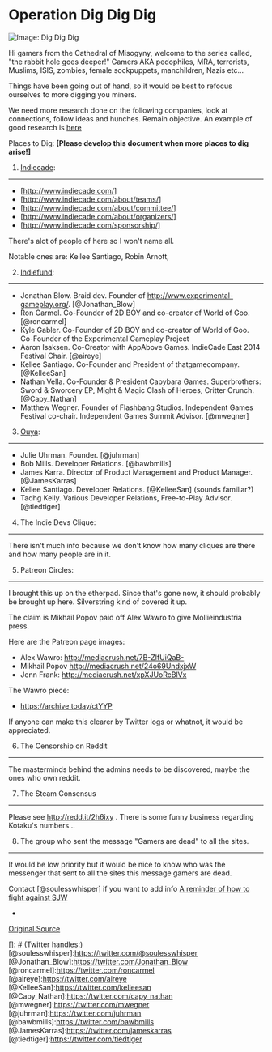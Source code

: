 Operation Dig Dig Dig
================================================================================

![Image: Dig Dig Dig](http://technabob.com/blog/wp-content/uploads/2007/09/dig_dug.jpg)

Hi gamers from the Cathedral of Misogyny, welcome to the series called, "the rabbit hole goes deeper!"
Gamers AKA pedophiles, MRA, terrorists, Muslims, ISIS, zombies, female sockpuppets, manchildren, Nazis etc...
 
Things have been going out of hand, so it would be best to refocus ourselves to more digging you miners.

We need more research done on the following companies, look at connections, follow
ideas and hunches. Remain objective. An example of good research is [here]
 
Places to Dig: **[Please develop this document when more places to dig arise!]**
1. [Indiecade]: 
------------------------------------------------------------------------

- [http://www.indiecade.com/]
- [http://www.indiecade.com/about/teams/]
- [http://www.indiecade.com/about/committee/]
- [http://www.indiecade.com/about/organizers/]
- [http://www.indiecade.com/sponsorship/]

There's alot of people of here so I won't name all.
 
Notable ones are: Kellee Santiago, Robin Arnott,
 
2. [Indiefund]: 
------------------------------------------------------------------------

- Jonathan Blow. Braid dev. Founder of http://www.experimental-gameplay.org/. [@Jonathan_Blow]
- Ron Carmel. Co-Founder of 2D BOY and co-creator of World of Goo. [@roncarmel]
- Kyle Gabler. Co-Founder of 2D BOY and co-creator of World of Goo.  Co-Founder of the Experimental Gameplay Project
- Aaron Isaksen. Co-Creator with AppAbove Games. IndieCade East 2014 Festival Chair. [@aireye]
- Kellee Santiago. Co-Founder and President of thatgamecompany. [@KelleeSan]
- Nathan Vella. Co-Founder & President Capybara Games. Superbrothers: Sword & Sworcery EP, Might & Magic Clash of Heroes, Critter Crunch. [@Capy_Nathan]
- Matthew Wegner. Founder of Flashbang Studios. Independent Games Festival co-chair. Independent Games Summit Advisor. [@mwegner]
 
3. [Ouya]: 
------------------------------------------------------------------------

- Julie Uhrman. Founder. [@juhrman]
- Bob Mills. Developer Relations. [@bawbmills]
- James Karra. Director of Product Management and Product Manager. [@JamesKarras]
- Kellee Santiago. Developer Relations. [@KelleeSan] (sounds familiar?)
- Tadhg Kelly. Various Developer Relations, Free-to-Play Advisor. [@tiedtiger]
 
4. The Indie Devs Clique:
------------------------------------------------------------------------

There isn't much info because we don't know how many cliques are there and how many people are in it.
 
5. Patreon Circles:
------------------------------------------------------------------------

I brought this up on the etherpad.  Since that's gone now, it should probably be brought up here.  Silverstring kind of covered it up.

The claim is Mikhail Popov paid off Alex Wawro to give Mollieindustria press.

Here are the Patreon page images:
- Alex Wawro: http://mediacrush.net/7B-ZlfUiQaB-
- Mikhail Popov http://mediacrush.net/24o69UndxjxW
- Jenn Frank: http://mediacrush.net/xpXJUoRcBlVx


The Wawro piece:
- https://archive.today/ctYYP

If anyone can make this clearer by Twitter logs or whatnot, it would be appreciated.
 
6. The Censorship on Reddit
------------------------------------------------------------------------

The masterminds behind the admins needs to be discovered, maybe the ones who own reddit.

7. The Steam Consensus
------------------------------------------------------------------------

Please see http://redd.it/2h6ixy .  There is some funny business regarding Kotaku's numbers...
 
8. The group who sent the message "Gamers are dead" to all the sites.
------------------------------------------------------------------------

It would be low priority but it would be nice to know who was the messenger that sent to all the sites this message gamers are dead.
 
 
Contact [@soulesswhisper] if you want to add info
[A reminder of how to fight against SJW]

-

[Original Source]

[Original Source]:http://pastebin.com/C5MhriMG
[Indiecade]:http://www.indiecade.com/
[http://www.indiecade.com/]:http://www.indiecade.com/
[http://www.indiecade.com/about/teams/]:http://www.indiecade.com/about/teams/
[http://www.indiecade.com/about/committee/]:http://www.indiecade.com/about/committee/
[http://www.indiecade.com/about/organizers/]:http://www.indiecade.com/about/organizers/
[http://www.indiecade.com/sponsorship/]:http://www.indiecade.com/sponsorship/

[Indiefund]:http://indie-fund.com/
[Ouya]:https://www.ouya.tv/
[A reminder of how to fight against SJW]:http://www.littletinyfrogs.com/article/457741/GamerGatethe_free_ride_is_over
[here]:http://www.twitlonger.com/show/n_1saa733

[]: # (Twitter handles:)
[@soulesswhisper]:https://twitter.com/@soulesswhisper
[@Jonathan_Blow]:https://twitter.com/Jonathan_Blow
[@roncarmel]:https://twitter.com/roncarmel
[@aireye]:https://twitter.com/aireye
[@KelleeSan]:https://twitter.com/kelleesan
[@Capy_Nathan]:https://twitter.com/capy_nathan
[@mwegner]:https://twitter.com/mwegner
[@juhrman]:https://twitter.com/juhrman
[@bawbmills]:https://twitter.com/bawbmills
[@JamesKarras]:https://twitter.com/jameskarras
[@tiedtiger]:https://twitter.com/tiedtiger
